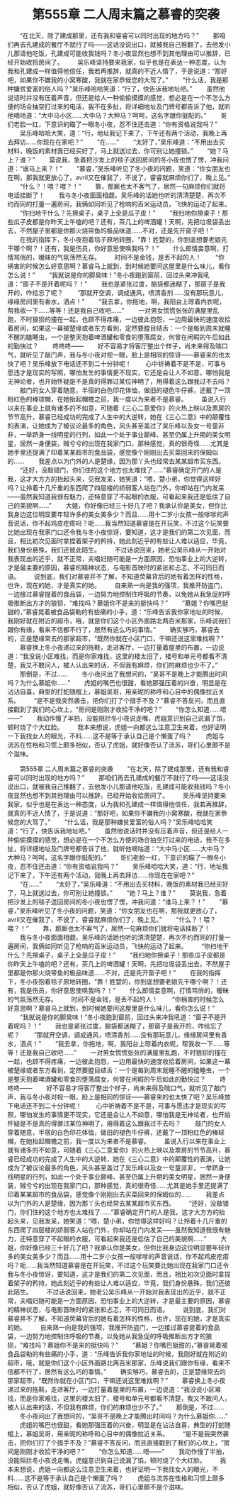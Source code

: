 # 　　第555章 二人周末篇之慕睿的突袭
　　“在北天，除了建成那里，还有我和睿睿可以同时出现的地方吗？”
　　那咱们再去孔建成的餐厅不就行了吗——这话没说出口，就被我自己推翻了，去他发小儿那请他吃饭，孔建成可能收我钱吗？冬小夜显然也想不到其他理由可以推辞，已经开始收拾房间了。
　　吴乐峰坚持要来我家，似乎也是在表达一种态度，认为我和孔建成一样值得他信任，我若再推辞，就真的不近人情了，于是说道：“那好吧，如果你不嫌我的小窝寒酸，我就在家恭候您的大驾了。”
　　“什么话，我是那种嫌贫爱富的俗人吗？”吴乐峰哈哈笑道：“行了，快告诉我地址吧。”
　　虽然他说话时并没有压着声音，但还是给人一种偷偷摸摸的感觉，想必是在一个不怎么方便的场合抽空打过来的电话，我不在多扯，将详细地址及门牌号都告诉了他，就听他嘀咕道：“大中马小区……大中马？大种马？呵呵，这名字跟你挺配的。”
　　哥们老脸一红，下意识的瞄了一眼冬小夜，忍不住还击道：“你有资格说我吗？”
　　吴乐峰哈哈大笑，道：“行，地址我记下来了，下午还有两个活动，我晚上再去拜访……你现在在家吧？”
　　“在……”
　　“太好了，”吴乐峰道：“不用出去买材料，晚饭的素材我已经买好了，马上就送过去，你可别让她撞锁。”
　　“她？马上？谁？”
　　莫说我，急着把沙发上的毯子送回房间的冬小夜也愣了愣，冲我问道：“谁马上来？！”
　　“慕睿，”吴乐峰听见了冬小夜的问题，笑道：“你女朋友也在啊，那我就更放心了，avril又在催我了，不说了，睿睿就麻烦你们了，晚上见。”
　　“什么？！喂？喂？！”
　　靠，那厮也太不客气了，居然一句麻烦你们就将电话挂断了！
　　我与冬小夜面面相觑，吴乐峰的话她也听的清清楚楚，再次不约而同的打量一遍房间，我俩如同听见了枪响的百米运动员，飞快的运动了起来。
　　“你扫地干什么？先擦桌子，桌子上全是瓜子皮！”
　　“我扫地你擦桌子！那些瓜子皮都是你昨天上午嗑的吧？还有，茶几上的啤酒罐！天啊，先把垃圾袋丢出去，不然屋子里都是你那火烧带鱼的极品味道……不对，还是先开窗子吧！”
　　在我的指挥下，冬小夜抱着毯子原地转圈，“靠！姓楚的，你到底想要老娘先干哪个啊？！还有，我是伤员，你好意思使唤我吗？！”
　　什么郎情妾意啊，打情骂俏的，暧昧的气氛荡然无存。
　　时间不是金钱，是丢不起的人！
　　“你祸害的时候怎么好意思啊？慕睿马上就到，到时候她要问这屋里是什么味儿，看你怎么说！”
　　“我就说是你的脚臭味！”冬小夜跑到窗前，回过头来冲我吼道：“窗子不是开着呢吗？！”
　　我也是紧张过度，脑袋都迷糊了，那窗子是我开的，咋给忘了呢？
　　“那就开空调，调成通风，喷清香剂……没有那玩意儿，缘缘房间里有香水，洒点！”
　　“我去拿，你拖地，啊，我阳台上晾着内衣呢，帮我收一下……等等！还是我自己收吧……”
　　一对男女慌慌张张的满屋里乱跑，不时狼狈的撞在一起，也顾不得疼痛，一边彼此抱怨，一边用最快的速度收拾着房间，如果这一幕被楚缘或者东方看到，定然要膛目结舌：一个是每到周末就睡不醒的瞌睡虫，一个是整天抱着啤酒罐和零食的堕落腐女，何曾在闲暇的午后如此的勤快过？
　　咚咚咚——
　　好不容易才将客厅整出个样子，尚未来得及喘口气，就听见了敲门声，我与冬小夜对视一眼，脸上是相同的惊讶——慕睿来的也太快了吧？吴乐峰放下电话还不到二十分钟呢！
　　心中祈祷着不是不是，可事与愿违才是现实的写照，哪怕发生的事情更不现实，它还是会让人不如意，哪怕我是无神论者，也开始怀疑是不是真的得罪过某位神明了，用得着这么跟我过不去吗？
　　敲门的女人穿着随意，半宿的白色印花体恤，做旧的褪色牛仔裤，还戴了一顶粉红色的棒球帽，在她抬起帽檐之前，我一度以为来者不是慕睿。
　　虽说入行以来在事业上就有诸多的不如意，可随着《三心二意爱你》的火热上映以及票房的节节高升，慕睿已经成功的完成了人生中的大逆转，她在《三心二意》中的颠覆性的表演，让她成为了被议论最多的角色，风头甚至盖过了吴乐峰以及女一号童非非，一举跻身一线明星的行列，如此一个处于事业巅峰、甚至仍属上升期的美女明星，居然一身便装，贼兮兮的出现在我家门口，那种感觉，真的很奇怪……尤其是她手里还提满了印着某某超市的食品袋，感觉像个刚刚出去买菜回来的保姆似的……
　　我差点以为门外的人是楚缘，因为那丫头也经常去某某超市买东西。
　　“还好，没敲错门，你们住的这个地方也太难找了……”慕睿确定开门的人是我，这才大方方的抬起头来，见我发呆，她笑道：“喂，楚小弟，你觉得这样好吗？让拎着十几斤重的东西爬了四层楼的娇弱客人站在门外，你却站在门内发呆——虽然我知道我很有魅力，还特意穿了不起眼的衣服，可看起来我还是低估了自己的美貌啊……”
　　大姐，你好像已经三十好几了吧？我承认你是美女，但你比我身边这位明显要年轻许多的美女美多少？而且……用十二岁小女孩一般嗲嗲的声音说话，你不起鸡皮疙瘩吗？呃……我当然知道慕睿是在开玩笑，不过这个玩笑要比她出现在我家门口还令我与冬小夜惊讶，要知道，这才是我们的第二次见面，而且，相比初次见面时拿捏着架子的矜持，她此刻近乎的有些让人难以适应，毕竟，我们身份悬殊，我们还彼此陌生。
　　不过话说回来，她老公吴乐峰从一开始对我表现出的近乎，就不正常，夫唱妇随可能是一方面原因，恐怕事业上的大逆转，才是最主要的原因，慕睿的精神状态，与电影首映时的紧张和忐忑，不可同日而语。
　　说到底，我们对慕睿并不了解，不知道荧幕背后的她有着怎样的性格，也许，现在的她，才是真实的她。
　　自来熟一向是我的强项，我推开防盗门，一边接过慕睿提着的食品袋，一边努力地控制住呼吸的节奏，以免她从我急促的呼吸推断出方才的狼狈，“难找吗？慕姐你不是来的挺快吗？”
　　“慕姐？你嘴巴挺甜的，”慕睿晃着被食品袋勒的有些痛的小手，道：“乐峰告诉我你家地址的时候，我刚好就在附近的超市，哦，就是你们这个小区外面路北两百米那家，乐峰说我们跟你有缘，看来不信都不行了，居然有这么巧的事情。”
　　确实够巧，慕睿去的，正是楚缘常去的那家超市，“既然你就在小区门口，干嘛还说这里难找啊？”
　　慕睿换上冬小夜递过来的拖鞋，走进客厅，一边打量着屋里的布置，一边说道：“我没说小区难找，而是你家难找，这里的楼太旧了，楼号和单元号都看不清楚，我又不敢问人，被人认出来的话，不但我有麻烦，你们的麻烦也少不了。”
　　那倒是，不过……
　　冬小夜问出了我想问的，“吴哥不是晚上才能腾出时间吗？为什么慕姐你……”
　　虎姐的嘴巴也很甜，看她那强压着的兴奋，明显是在沾沾自喜，典型的打蛇随棍上，慕姐吴哥，用亲昵的称呼和心目中的偶像拉近关系。
　　“是不是我突然袭击，把你们打了个措手不及？”慕睿不答反问，而且直接戳到了我们的心坎上，“房间是刚刚才收拾干净的吧？”
　　“你怎么知道……唔——”
　　我动作慢了半拍，没能阻拦冬小夜说走嘴，虎姐意识到自己说漏了馅，顿时烧了个大红脸。
　　我本来想说，虎姐一向都这么注意卫生来着，也好证明一下我找女人的眼光，不料……这不是等于承认自己是个懒蛋了吗？
　　虎姐与流苏在性格和习惯上颇多相似，否认了虎姐，就好像否认了流苏，哥们心里颇不是个滋味。

　　第555章 二人周末篇之慕睿的突袭
　　“在北天，除了建成那里，还有我和睿睿可以同时出现的地方吗？”
　　那咱们再去孔建成的餐厅不就行了吗——这话没说出口，就被我自己推翻了，去他发小儿那请他吃饭，孔建成可能收我钱吗？冬小夜显然也想不到其他理由可以推辞，已经开始收拾房间了。
　　吴乐峰坚持要来我家，似乎也是在表达一种态度，认为我和孔建成一样值得他信任，我若再推辞，就真的不近人情了，于是说道：“那好吧，如果你不嫌我的小窝寒酸，我就在家恭候您的大驾了。”
　　“什么话，我是那种嫌贫爱富的俗人吗？”吴乐峰哈哈笑道：“行了，快告诉我地址吧。”
　　虽然他说话时并没有压着声音，但还是给人一种偷偷摸摸的感觉，想必是在一个不怎么方便的场合抽空打过来的电话，我不在多扯，将详细地址及门牌号都告诉了他，就听他嘀咕道：“大中马小区……大中马？大种马？呵呵，这名字跟你挺配的。”
　　哥们老脸一红，下意识的瞄了一眼冬小夜，忍不住还击道：“你有资格说我吗？”
　　吴乐峰哈哈大笑，道：“行，地址我记下来了，下午还有两个活动，我晚上再去拜访……你现在在家吧？”
　　“在……”
　　“太好了，”吴乐峰道：“不用出去买材料，晚饭的素材我已经买好了，马上就送过去，你可别让她撞锁。”
　　“她？马上？谁？”
　　莫说我，急着把沙发上的毯子送回房间的冬小夜也愣了愣，冲我问道：“谁马上来？！”
　　“慕睿，”吴乐峰听见了冬小夜的问题，笑道：“你女朋友也在啊，那我就更放心了，avril又在催我了，不说了，睿睿就麻烦你们了，晚上见。”
　　“什么？！喂？喂？！”
　　靠，那厮也太不客气了，居然一句麻烦你们就将电话挂断了！
　　我与冬小夜面面相觑，吴乐峰的话她也听的清清楚楚，再次不约而同的打量一遍房间，我俩如同听见了枪响的百米运动员，飞快的运动了起来。
　　“你扫地干什么？先擦桌子，桌子上全是瓜子皮！”
　　“我扫地你擦桌子！那些瓜子皮都是你昨天上午嗑的吧？还有，茶几上的啤酒罐！天啊，先把垃圾袋丢出去，不然屋子里都是你那火烧带鱼的极品味道……不对，还是先开窗子吧！”
　　在我的指挥下，冬小夜抱着毯子原地转圈，“靠！姓楚的，你到底想要老娘先干哪个啊？！还有，我是伤员，你好意思使唤我吗？！”
　　什么郎情妾意啊，打情骂俏的，暧昧的气氛荡然无存。
　　时间不是金钱，是丢不起的人！
　　“你祸害的时候怎么好意思啊？慕睿马上就到，到时候她要问这屋里是什么味儿，看你怎么说！”
　　“我就说是你的脚臭味！”冬小夜跑到窗前，回过头来冲我吼道：“窗子不是开着呢吗？！”
　　我也是紧张过度，脑袋都迷糊了，那窗子是我开的，咋给忘了呢？
　　“那就开空调，调成通风，喷清香剂……没有那玩意儿，缘缘房间里有香水，洒点！”
　　“我去拿，你拖地，啊，我阳台上晾着内衣呢，帮我收一下……等等！还是我自己收吧……”
　　一对男女慌慌张张的满屋里乱跑，不时狼狈的撞在一起，也顾不得疼痛，一边彼此抱怨，一边用最快的速度收拾着房间，如果这一幕被楚缘或者东方看到，定然要膛目结舌：一个是每到周末就睡不醒的瞌睡虫，一个是整天抱着啤酒罐和零食的堕落腐女，何曾在闲暇的午后如此的勤快过？
　　咚咚咚——
　　好不容易才将客厅整出个样子，尚未来得及喘口气，就听见了敲门声，我与冬小夜对视一眼，脸上是相同的惊讶——慕睿来的也太快了吧？吴乐峰放下电话还不到二十分钟呢！
　　心中祈祷着不是不是，可事与愿违才是现实的写照，哪怕发生的事情更不现实，它还是会让人不如意，哪怕我是无神论者，也开始怀疑是不是真的得罪过某位神明了，用得着这么跟我过不去吗？
　　敲门的女人穿着随意，半宿的白色印花体恤，做旧的褪色牛仔裤，还戴了一顶粉红色的棒球帽，在她抬起帽檐之前，我一度以为来者不是慕睿。
　　虽说入行以来在事业上就有诸多的不如意，可随着《三心二意爱你》的火热上映以及票房的节节高升，慕睿已经成功的完成了人生中的大逆转，她在《三心二意》中的颠覆性的表演，让她成为了被议论最多的角色，风头甚至盖过了吴乐峰以及女一号童非非，一举跻身一线明星的行列，如此一个处于事业巅峰、甚至仍属上升期的美女明星，居然一身便装，贼兮兮的出现在我家门口，那种感觉，真的很奇怪……尤其是她手里还提满了印着某某超市的食品袋，感觉像个刚刚出去买菜回来的保姆似的……
　　我差点以为门外的人是楚缘，因为那丫头也经常去某某超市买东西。
　　“还好，没敲错门，你们住的这个地方也太难找了……”慕睿确定开门的人是我，这才大方方的抬起头来，见我发呆，她笑道：“喂，楚小弟，你觉得这样好吗？让拎着十几斤重的东西爬了四层楼的娇弱客人站在门外，你却站在门内发呆——虽然我知道我很有魅力，还特意穿了不起眼的衣服，可看起来我还是低估了自己的美貌啊……”
　　大姐，你好像已经三十好几了吧？我承认你是美女，但你比我身边这位明显要年轻许多的美女美多少？而且……用十二岁小女孩一般嗲嗲的声音说话，你不起鸡皮疙瘩吗？呃……我当然知道慕睿是在开玩笑，不过这个玩笑要比她出现在我家门口还令我与冬小夜惊讶，要知道，这才是我们的第二次见面，而且，相比初次见面时拿捏着架子的矜持，她此刻近乎的有些让人难以适应，毕竟，我们身份悬殊，我们还彼此陌生。
　　不过话说回来，她老公吴乐峰从一开始对我表现出的近乎，就不正常，夫唱妇随可能是一方面原因，恐怕事业上的大逆转，才是最主要的原因，慕睿的精神状态，与电影首映时的紧张和忐忑，不可同日而语。
　　说到底，我们对慕睿并不了解，不知道荧幕背后的她有着怎样的性格，也许，现在的她，才是真实的她。
　　自来熟一向是我的强项，我推开防盗门，一边接过慕睿提着的食品袋，一边努力地控制住呼吸的节奏，以免她从我急促的呼吸推断出方才的狼狈，“难找吗？慕姐你不是来的挺快吗？”
　　“慕姐？你嘴巴挺甜的，”慕睿晃着被食品袋勒的有些痛的小手，道：“乐峰告诉我你家地址的时候，我刚好就在附近的超市，哦，就是你们这个小区外面路北两百米那家，乐峰说我们跟你有缘，看来不信都不行了，居然有这么巧的事情。”
　　确实够巧，慕睿去的，正是楚缘常去的那家超市，“既然你就在小区门口，干嘛还说这里难找啊？”
　　慕睿换上冬小夜递过来的拖鞋，走进客厅，一边打量着屋里的布置，一边说道：“我没说小区难找，而是你家难找，这里的楼太旧了，楼号和单元号都看不清楚，我又不敢问人，被人认出来的话，不但我有麻烦，你们的麻烦也少不了。”
　　那倒是，不过……
　　冬小夜问出了我想问的，“吴哥不是晚上才能腾出时间吗？为什么慕姐你……”
　　虎姐的嘴巴也很甜，看她那强压着的兴奋，明显是在沾沾自喜，典型的打蛇随棍上，慕姐吴哥，用亲昵的称呼和心目中的偶像拉近关系。
　　“是不是我突然袭击，把你们打了个措手不及？”慕睿不答反问，而且直接戳到了我们的心坎上，“房间是刚刚才收拾干净的吧？”
　　“你怎么知道……唔——”
　　我动作慢了半拍，没能阻拦冬小夜说走嘴，虎姐意识到自己说漏了馅，顿时烧了个大红脸。
　　我本来想说，虎姐一向都这么注意卫生来着，也好证明一下我找女人的眼光，不料……这不是等于承认自己是个懒蛋了吗？
　　虎姐与流苏在性格和习惯上颇多相似，否认了虎姐，就好像否认了流苏，哥们心里颇不是个滋味。
